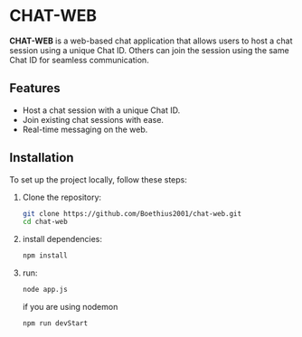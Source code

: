 # CHAT-WEB

**CHAT-WEB** is a web-based chat application that allows users to host a chat session using a unique Chat ID. Others can join the session using the same Chat ID for seamless communication.

## Features
- Host a chat session with a unique Chat ID.
- Join existing chat sessions with ease.
- Real-time messaging on the web.

## Installation
To set up the project locally, follow these steps:

1. Clone the repository:
   ```bash
   git clone https://github.com/Boethius2001/chat-web.git
   cd chat-web

2. install dependencies:
   ```bash
   npm install

3. run:
   ```bash
   node app.js
   ```
   if you are using nodemon
   ```bash
   npm run devStart
